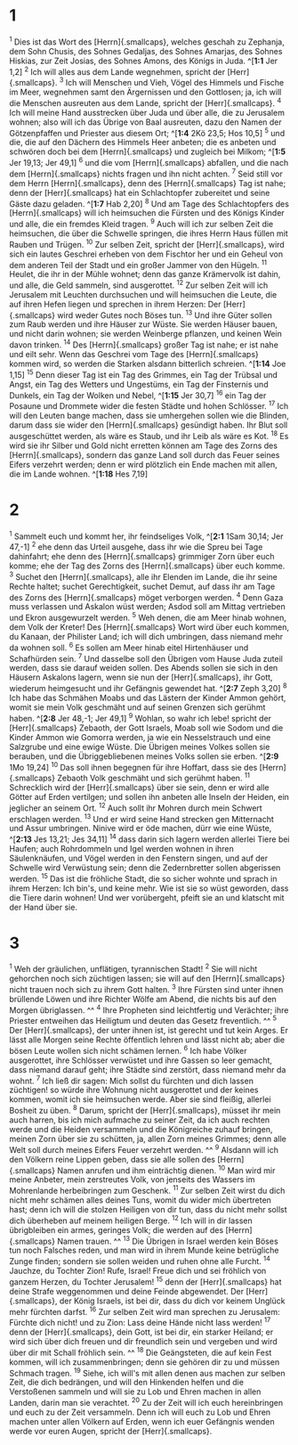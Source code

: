 # 1
<sup class='bibleverse'>1</sup> Dies ist das Wort des [Herrn]{.smallcaps}, welches geschah zu Zephanja, dem Sohn Chusis, des Sohnes Gedaljas, des Sohnes Amarjas, des Sohnes Hiskias, zur Zeit Josias, des Sohnes Amons, des Königs in Juda. ^[**1:1** Jer 1,2] <sup class='bibleverse'>2</sup> Ich will alles aus dem Lande wegnehmen, spricht der [Herr]{.smallcaps}. <sup class='bibleverse'>3</sup> Ich will Menschen und Vieh, Vögel des Himmels und Fische im Meer, wegnehmen samt den Ärgernissen und den Gottlosen; ja, ich will die Menschen ausreuten aus dem Lande, spricht der [Herr]{.smallcaps}. <sup class='bibleverse'>4</sup> Ich will meine Hand ausstrecken über Juda und über alle, die zu Jerusalem wohnen; also will ich das Übrige von Baal ausreuten, dazu den Namen der Götzenpfaffen und Priester aus diesem Ort; ^[**1:4** 2Kö 23,5; Hos 10,5] <sup class='bibleverse'>5</sup> und die, die auf den Dächern des Himmels Heer anbeten; die es anbeten und schwören doch bei dem [Herrn]{.smallcaps} und zugleich bei Milkom; ^[**1:5** Jer 19,13; Jer 49,1] <sup class='bibleverse'>6</sup> und die vom [Herrn]{.smallcaps} abfallen, und die nach dem [Herrn]{.smallcaps} nichts fragen und ihn nicht achten. <sup class='bibleverse'>7</sup> Seid still vor dem Herrn [Herrn]{.smallcaps}, denn des [Herrn]{.smallcaps} Tag ist nahe; denn der [Herr]{.smallcaps} hat ein Schlachtopfer zubereitet und seine Gäste dazu geladen. ^[**1:7** Hab 2,20] <sup class='bibleverse'>8</sup> Und am Tage des Schlachtopfers des [Herrn]{.smallcaps} will ich heimsuchen die Fürsten und des Königs Kinder und alle, die ein fremdes Kleid tragen. <sup class='bibleverse'>9</sup> Auch will ich zur selben Zeit die heimsuchen, die über die Schwelle springen, die ihres Herrn Haus füllen mit Rauben und Trügen. <sup class='bibleverse'>10</sup> Zur selben Zeit, spricht der [Herr]{.smallcaps}, wird sich ein lautes Geschrei erheben von dem Fischtor her und ein Geheul von dem anderen Teil der Stadt und ein großer Jammer von den Hügeln. <sup class='bibleverse'>11</sup> Heulet, die ihr in der Mühle wohnet; denn das ganze Krämervolk ist dahin, und alle, die Geld sammeln, sind ausgerottet. <sup class='bibleverse'>12</sup> Zur selben Zeit will ich Jerusalem mit Leuchten durchsuchen und will heimsuchen die Leute, die auf ihren Hefen liegen und sprechen in ihrem Herzen: Der [Herr]{.smallcaps} wird weder Gutes noch Böses tun. <sup class='bibleverse'>13</sup> Und ihre Güter sollen zum Raub werden und ihre Häuser zur Wüste. Sie werden Häuser bauen, und nicht darin wohnen; sie werden Weinberge pflanzen, und keinen Wein davon trinken. <sup class='bibleverse'>14</sup> Des [Herrn]{.smallcaps} großer Tag ist nahe; er ist nahe und eilt sehr. Wenn das Geschrei vom Tage des [Herrn]{.smallcaps} kommen wird, so werden die Starken alsdann bitterlich schreien. ^[**1:14** Joe 1,15] <sup class='bibleverse'>15</sup> Denn dieser Tag ist ein Tag des Grimmes, ein Tag der Trübsal und Angst, ein Tag des Wetters und Ungestüms, ein Tag der Finsternis und Dunkels, ein Tag der Wolken und Nebel, ^[**1:15** Jer 30,7] <sup class='bibleverse'>16</sup> ein Tag der Posaune und Drommete wider die festen Städte und hohen Schlösser. <sup class='bibleverse'>17</sup> Ich will den Leuten bange machen, dass sie umhergehen sollen wie die Blinden, darum dass sie wider den [Herrn]{.smallcaps} gesündigt haben. Ihr Blut soll ausgeschüttet werden, als wäre es Staub, und ihr Leib als wäre es Kot. <sup class='bibleverse'>18</sup> Es wird sie ihr Silber und Gold nicht erretten können am Tage des Zorns des [Herrn]{.smallcaps}, sondern das ganze Land soll durch das Feuer seines Eifers verzehrt werden; denn er wird plötzlich ein Ende machen mit allen, die im Lande wohnen. ^[**1:18** Hes 7,19] 
       
# 2
<sup class='bibleverse'>1</sup> Sammelt euch und kommt her, ihr feindseliges Volk, ^[**2:1** 1Sam 30,14; Jer 47,-1] <sup class='bibleverse'>2</sup> ehe denn das Urteil ausgehe, dass ihr wie die Spreu bei Tage dahinfahrt; ehe denn des [Herrn]{.smallcaps} grimmiger Zorn über euch komme; ehe der Tag des Zorns des [Herrn]{.smallcaps} über euch komme. <sup class='bibleverse'>3</sup> Suchet den [Herrn]{.smallcaps}, alle ihr Elenden im Lande, die ihr seine Rechte haltet; suchet Gerechtigkeit, suchet Demut, auf dass ihr am Tage des Zorns des [Herrn]{.smallcaps} möget verborgen werden. <sup class='bibleverse'>4</sup> Denn Gaza muss verlassen und Askalon wüst werden; Asdod soll am Mittag vertrieben und Ekron ausgewurzelt werden. <sup class='bibleverse'>5</sup> Weh denen, die am Meer hinab wohnen, dem Volk der Kreter! Des [Herrn]{.smallcaps} Wort wird über euch kommen, du Kanaan, der Philister Land; ich will dich umbringen, dass niemand mehr da wohnen soll. <sup class='bibleverse'>6</sup> Es sollen am Meer hinab eitel Hirtenhäuser und Schafhürden sein. <sup class='bibleverse'>7</sup> Und dasselbe soll den Übrigen vom Hause Juda zuteil werden, dass sie darauf weiden sollen. Des Abends sollen sie sich in den Häusern Askalons lagern, wenn sie nun der [Herr]{.smallcaps}, ihr Gott, wiederum heimgesucht und ihr Gefängnis gewendet hat. ^[**2:7** Zeph 3,20] <sup class='bibleverse'>8</sup> Ich habe das Schmähen Moabs und das Lästern der Kinder Ammon gehört, womit sie mein Volk geschmäht und auf seinen Grenzen sich gerühmt haben. ^[**2:8** Jer 48,-1; Jer 49,1] <sup class='bibleverse'>9</sup> Wohlan, so wahr ich lebe! spricht der [Herr]{.smallcaps} Zebaoth, der Gott Israels, Moab soll wie Sodom und die Kinder Ammon wie Gomorra werden, ja wie ein Nesselstrauch und eine Salzgrube und eine ewige Wüste. Die Übrigen meines Volkes sollen sie berauben, und die Übriggebliebenen meines Volks sollen sie erben. ^[**2:9** 1Mo 19,24] <sup class='bibleverse'>10</sup> Das soll ihnen begegnen für ihre Hoffart, dass sie des [Herrn]{.smallcaps} Zebaoth Volk geschmäht und sich gerühmt haben. <sup class='bibleverse'>11</sup> Schrecklich wird der [Herr]{.smallcaps} über sie sein, denn er wird alle Götter auf Erden vertilgen; und sollen ihn anbeten alle Inseln der Heiden, ein jeglicher an seinem Ort. <sup class='bibleverse'>12</sup> Auch sollt ihr Mohren durch mein Schwert erschlagen werden. <sup class='bibleverse'>13</sup> Und er wird seine Hand strecken gen Mitternacht und Assur umbringen. Ninive wird er öde machen, dürr wie eine Wüste, 
^[**2:13** Jes 13,21; Jes 34,11] 
    <sup class='bibleverse'>14</sup> dass darin sich lagern werden allerlei Tiere bei Haufen; auch Rohrdommeln und Igel werden wohnen in ihren Säulenknäufen, und Vögel werden in den Fenstern singen, und auf der Schwelle wird Verwüstung sein; denn die Zedernbretter sollen abgerissen werden. <sup class='bibleverse'>15</sup> Das ist die fröhliche Stadt, die so sicher wohnte und sprach in ihrem Herzen: Ich bin's, und keine mehr. Wie ist sie so wüst geworden, dass die Tiere darin wohnen! Und wer vorübergeht, pfeift sie an und klatscht mit der Hand über sie.
# 3
<sup class='bibleverse'>1</sup> Weh der gräulichen, unflätigen, tyrannischen Stadt! <sup class='bibleverse'>2</sup> Sie will nicht gehorchen noch sich züchtigen lassen; sie will auf den [Herrn]{.smallcaps} nicht trauen noch sich zu ihrem Gott halten. <sup class='bibleverse'>3</sup> Ihre Fürsten sind unter ihnen brüllende Löwen und ihre Richter Wölfe am Abend, die nichts bis auf den Morgen übriglassen. ^^ <sup class='bibleverse'>4</sup> Ihre Propheten sind leichtfertig und Verächter; ihre Priester entweihen das Heiligtum und deuten das Gesetz freventlich. ^^ <sup class='bibleverse'>5</sup> Der [Herr]{.smallcaps}, der unter ihnen ist, ist gerecht und tut kein Arges. Er lässt alle Morgen seine Rechte öffentlich lehren und lässt nicht ab; aber die bösen Leute wollen sich nicht schämen lernen. <sup class='bibleverse'>6</sup> Ich habe Völker ausgerottet, ihre Schlösser verwüstet und ihre Gassen so leer gemacht, dass niemand darauf geht; ihre Städte sind zerstört, dass niemand mehr da wohnt. <sup class='bibleverse'>7</sup> Ich ließ dir sagen: Mich sollst du fürchten und dich lassen züchtigen! so würde ihre Wohnung nicht ausgerottet und der keines kommen, womit ich sie heimsuchen werde. Aber sie sind fleißig, allerlei Bosheit zu üben. <sup class='bibleverse'>8</sup> Darum, spricht der [Herr]{.smallcaps}, müsset ihr mein auch harren, bis ich mich aufmache zu seiner Zeit, da ich auch rechten werde und die Heiden versammeln und die Königreiche zuhauf bringen, meinen Zorn über sie zu schütten, ja, allen Zorn meines Grimmes; denn alle Welt soll durch meines Eifers Feuer verzehrt werden. ^^ <sup class='bibleverse'>9</sup> Alsdann will ich den Völkern reine Lippen geben, dass sie alle sollen des [Herrn]{.smallcaps} Namen anrufen und ihm einträchtig dienen. <sup class='bibleverse'>10</sup> Man wird mir meine Anbeter, mein zerstreutes Volk, von jenseits des Wassers im Mohrenlande herbeibringen zum Geschenk. <sup class='bibleverse'>11</sup> Zur selben Zeit wirst du dich nicht mehr schämen alles deines Tuns, womit du wider mich übertreten hast; denn ich will die stolzen Heiligen von dir tun, dass du nicht mehr sollst dich überheben auf meinem heiligen Berge. <sup class='bibleverse'>12</sup> Ich will in dir lassen übrigbleiben ein armes, geringes Volk; die werden auf des [Herrn]{.smallcaps} Namen trauen. ^^ <sup class='bibleverse'>13</sup> Die Übrigen in Israel werden kein Böses tun noch Falsches reden, und man wird in ihrem Munde keine betrügliche Zunge finden; sondern sie sollen weiden und ruhen ohne alle Furcht. <sup class='bibleverse'>14</sup> Jauchze, du Tochter Zion! Rufe, Israel! Freue dich und sei fröhlich von ganzem Herzen, du Tochter Jerusalem! <sup class='bibleverse'>15</sup> denn der [Herr]{.smallcaps} hat deine Strafe weggenommen und deine Feinde abgewendet. Der [Herr]{.smallcaps}, der König Israels, ist bei dir, dass du dich vor keinem Unglück mehr fürchten darfst. <sup class='bibleverse'>16</sup> Zur selben Zeit wird man sprechen zu Jerusalem: Fürchte dich nicht! und zu Zion: Lass deine Hände nicht lass werden! <sup class='bibleverse'>17</sup> denn der [Herr]{.smallcaps}, dein Gott, ist bei dir, ein starker Heiland; er wird sich über dich freuen und dir freundlich sein und vergeben und wird über dir mit Schall fröhlich sein. ^^ <sup class='bibleverse'>18</sup> Die Geängsteten, die auf kein Fest kommen, will ich zusammenbringen; denn sie gehören dir zu und müssen Schmach tragen. <sup class='bibleverse'>19</sup> Siehe, ich will's mit allen denen aus machen zur selben Zeit, die dich bedrängen, und will den Hinkenden helfen und die Verstoßenen sammeln und will sie zu Lob und Ehren machen in allen Landen, darin man sie verachtet. <sup class='bibleverse'>20</sup> Zu der Zeit will ich euch hereinbringen und euch zu der Zeit versammeln. Denn ich will euch zu Lob und Ehren machen unter allen Völkern auf Erden, wenn ich euer Gefängnis wenden werde vor euren Augen, spricht der [Herr]{.smallcaps}.